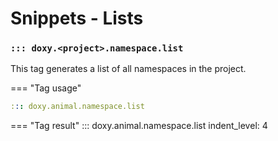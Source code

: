 # Snippets - Lists

### `::: doxy.<project>.namespace.list`
This tag generates a list of all namespaces in the project.

=== "Tag usage"
```yaml
::: doxy.animal.namespace.list
```

=== "Tag result"
::: doxy.animal.namespace.list
indent_level: 4
